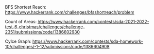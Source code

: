 BFS Shortest Reach: https://www.hackerrank.com/challenges/bfsshortreach/problem

Count of Areas: https://www.hackerrank.com/contests/sda-2021-2022-test-6-christmas/challenges/challenge-2351/submissions/code/1386602630

Cylce Graph: https://www.hackerrank.com/contests/sda-homework-10/challenges/-1-12/submissions/code/1386604908

